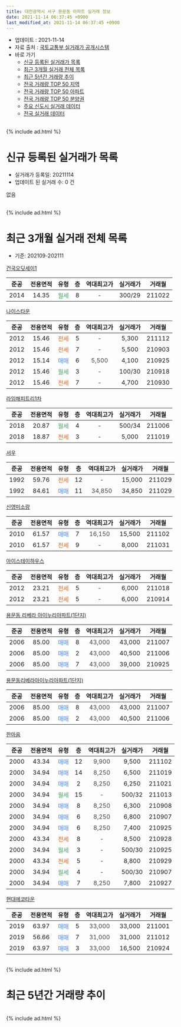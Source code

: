```yaml
---
title: 대전광역시 서구 용문동 아파트 실거래 정보
date: 2021-11-14 06:37:45 +0900
last_modified_at: 2021-11-14 06:37:45 +0900
---
```


* 업데이트 : 2021-11-14
* 자료 출처 : [국토교통부 실거래가 공개시스템](http://rt.molit.go.kr)
* 바로 가기
    * [신규 등록된 실거래가 목록](#신규-등록된-실거래가-목록)
    * [최근 3개월 실거래 전체 목록](#최근-3개월-실거래-전체-목록)
    * [최근 5년간 거래량 추이](#최근-5년간-거래량-추이)
    * [전국 거래량 TOP 50 지역](https://inasie.github.io/apt-trade-info/최근-3개월-전국에서-가장-거래가-많이-발생한-지역)
    * [전국 거래량 TOP 50 아파트](https://inasie.github.io/apt-trade-info/최근-3개월-전국에서-가장-거래가-많이-발생한-아파트)
    * [전국 거래량 TOP 50 분양권](https://inasie.github.io/apt-trade-info/최근-3개월-전국에서-가장-거래가-많이-발생한-분양권)
    * [주요 신도시 실거래 데이터](https://inasie.github.io/apt-trade-info/주요-신도시)
    * [전국 실거래 데이터](https://inasie.github.io/apt-trade-info/전국)
<br>
{% include ad.html %}
<br>

# 신규 등록된 실거래가 목록
* 실거래가 등록일: 20211114
* 업데이트 된 실거래 수: 0 건

없음

<br>
{% include ad.html %}
<br>

# 최근 3개월 실거래 전체 목록
* 기준: 202109-202111


[건국오딧세이1](https://search.naver.com/search.naver?query=%EB%8C%80%EC%A0%84%EA%B4%91%EC%97%AD%EC%8B%9C+%EC%84%9C%EA%B5%AC+%EC%9A%A9%EB%AC%B8%EB%8F%99+%EA%B1%B4%EA%B5%AD%EC%98%A4%EB%94%A7%EC%84%B8%EC%9D%B41)

|준공|전용면적|유형|층|역대최고가|실거래가|거래월|
|:---:|:---:|:---:|:---:|:---:|:---:|:---:|
|2014|14.35|<span style="color:#34a853">월세</span>|8|<span style="color:#444444">-</span>|300/29|211022|

[나이스타운](https://search.naver.com/search.naver?query=%EB%8C%80%EC%A0%84%EA%B4%91%EC%97%AD%EC%8B%9C+%EC%84%9C%EA%B5%AC+%EC%9A%A9%EB%AC%B8%EB%8F%99+%EB%82%98%EC%9D%B4%EC%8A%A4%ED%83%80%EC%9A%B4)

|준공|전용면적|유형|층|역대최고가|실거래가|거래월|
|:---:|:---:|:---:|:---:|:---:|:---:|:---:|
|2012|15.46|<span style="color:#ff5a00">전세</span>|5|<span style="color:#444444">-</span>|5,300|211112|
|2012|15.46|<span style="color:#ff5a00">전세</span>|7|<span style="color:#444444">-</span>|5,500|210903|
|2012|15.14|<span style="color:#4285f3">매매</span>|6|<span style="color:#444444">5,500</span>|4,100|210925|
|2012|15.46|<span style="color:#34a853">월세</span>|3|<span style="color:#444444">-</span>|100/30|210918|
|2012|15.46|<span style="color:#ff5a00">전세</span>|7|<span style="color:#444444">-</span>|4,700|210930|

[라임해피트리1차](https://search.naver.com/search.naver?query=%EB%8C%80%EC%A0%84%EA%B4%91%EC%97%AD%EC%8B%9C+%EC%84%9C%EA%B5%AC+%EC%9A%A9%EB%AC%B8%EB%8F%99+%EB%9D%BC%EC%9E%84%ED%95%B4%ED%94%BC%ED%8A%B8%EB%A6%AC1%EC%B0%A8)

|준공|전용면적|유형|층|역대최고가|실거래가|거래월|
|:---:|:---:|:---:|:---:|:---:|:---:|:---:|
|2018|20.87|<span style="color:#34a853">월세</span>|4|<span style="color:#444444">-</span>|500/34|211006|
|2018|18.87|<span style="color:#ff5a00">전세</span>|3|<span style="color:#444444">-</span>|5,000|211019|

[서우](https://search.naver.com/search.naver?query=%EB%8C%80%EC%A0%84%EA%B4%91%EC%97%AD%EC%8B%9C+%EC%84%9C%EA%B5%AC+%EC%9A%A9%EB%AC%B8%EB%8F%99+%EC%84%9C%EC%9A%B0)

|준공|전용면적|유형|층|역대최고가|실거래가|거래월|
|:---:|:---:|:---:|:---:|:---:|:---:|:---:|
|1992|59.76|<span style="color:#ff5a00">전세</span>|12|<span style="color:#444444">-</span>|15,000|211029|
|1992|84.61|<span style="color:#4285f3">매매</span>|11|<span style="color:#444444">34,850</span>|34,850|211029|

[신영미소랑](https://search.naver.com/search.naver?query=%EB%8C%80%EC%A0%84%EA%B4%91%EC%97%AD%EC%8B%9C+%EC%84%9C%EA%B5%AC+%EC%9A%A9%EB%AC%B8%EB%8F%99+%EC%8B%A0%EC%98%81%EB%AF%B8%EC%86%8C%EB%9E%91)

|준공|전용면적|유형|층|역대최고가|실거래가|거래월|
|:---:|:---:|:---:|:---:|:---:|:---:|:---:|
|2010|61.57|<span style="color:#4285f3">매매</span>|7|<span style="color:#444444">16,150</span>|15,500|211102|
|2010|61.57|<span style="color:#ff5a00">전세</span>|9|<span style="color:#444444">-</span>|8,000|211031|

[아이스테이하우스](https://search.naver.com/search.naver?query=%EB%8C%80%EC%A0%84%EA%B4%91%EC%97%AD%EC%8B%9C+%EC%84%9C%EA%B5%AC+%EC%9A%A9%EB%AC%B8%EB%8F%99+%EC%95%84%EC%9D%B4%EC%8A%A4%ED%85%8C%EC%9D%B4%ED%95%98%EC%9A%B0%EC%8A%A4)

|준공|전용면적|유형|층|역대최고가|실거래가|거래월|
|:---:|:---:|:---:|:---:|:---:|:---:|:---:|
|2012|23.21|<span style="color:#ff5a00">전세</span>|5|<span style="color:#444444">-</span>|6,000|211018|
|2012|23.21|<span style="color:#ff5a00">전세</span>|5|<span style="color:#444444">-</span>|6,000|210914|

[용문동 리베라 아이누리아파트(1단지)](https://search.naver.com/search.naver?query=%EB%8C%80%EC%A0%84%EA%B4%91%EC%97%AD%EC%8B%9C+%EC%84%9C%EA%B5%AC+%EC%9A%A9%EB%AC%B8%EB%8F%99+%EC%9A%A9%EB%AC%B8%EB%8F%99+%EB%A6%AC%EB%B2%A0%EB%9D%BC+%EC%95%84%EC%9D%B4%EB%88%84%EB%A6%AC%EC%95%84%ED%8C%8C%ED%8A%B8%281%EB%8B%A8%EC%A7%80%29)

|준공|전용면적|유형|층|역대최고가|실거래가|거래월|
|:---:|:---:|:---:|:---:|:---:|:---:|:---:|
|2006|85.00|<span style="color:#4285f3">매매</span>|8|<span style="color:#444444">43,000</span>|43,000|211007|
|2006|85.00|<span style="color:#4285f3">매매</span>|2|<span style="color:#444444">43,000</span>|40,500|211006|
|2006|85.00|<span style="color:#4285f3">매매</span>|7|<span style="color:#444444">43,000</span>|39,000|210925|

[용문동리베라아이누리아파트(1단지)](https://search.naver.com/search.naver?query=%EB%8C%80%EC%A0%84%EA%B4%91%EC%97%AD%EC%8B%9C+%EC%84%9C%EA%B5%AC+%EC%9A%A9%EB%AC%B8%EB%8F%99+%EC%9A%A9%EB%AC%B8%EB%8F%99%EB%A6%AC%EB%B2%A0%EB%9D%BC%EC%95%84%EC%9D%B4%EB%88%84%EB%A6%AC%EC%95%84%ED%8C%8C%ED%8A%B8%281%EB%8B%A8%EC%A7%80%29)

|준공|전용면적|유형|층|역대최고가|실거래가|거래월|
|:---:|:---:|:---:|:---:|:---:|:---:|:---:|
|2006|85.00|<span style="color:#4285f3">매매</span>|8|<span style="color:#444444">43,000</span>|43,000|211007|
|2006|85.00|<span style="color:#4285f3">매매</span>|2|<span style="color:#444444">43,000</span>|40,500|211006|

[한마음](https://search.naver.com/search.naver?query=%EB%8C%80%EC%A0%84%EA%B4%91%EC%97%AD%EC%8B%9C+%EC%84%9C%EA%B5%AC+%EC%9A%A9%EB%AC%B8%EB%8F%99+%ED%95%9C%EB%A7%88%EC%9D%8C)

|준공|전용면적|유형|층|역대최고가|실거래가|거래월|
|:---:|:---:|:---:|:---:|:---:|:---:|:---:|
|2000|43.34|<span style="color:#4285f3">매매</span>|12|<span style="color:#444444">9,900</span>|9,500|211102|
|2000|34.94|<span style="color:#4285f3">매매</span>|14|<span style="color:#444444">8,250</span>|6,500|211019|
|2000|34.94|<span style="color:#4285f3">매매</span>|2|<span style="color:#444444">8,250</span>|6,250|211021|
|2000|34.94|<span style="color:#34a853">월세</span>|15|<span style="color:#444444">-</span>|500/32|211013|
|2000|34.94|<span style="color:#4285f3">매매</span>|8|<span style="color:#444444">8,250</span>|6,300|210908|
|2000|34.94|<span style="color:#4285f3">매매</span>|6|<span style="color:#444444">8,250</span>|6,800|210907|
|2000|34.94|<span style="color:#4285f3">매매</span>|6|<span style="color:#444444">8,250</span>|7,400|210925|
|2000|43.34|<span style="color:#ff5a00">전세</span>|8|<span style="color:#444444">-</span>|8,500|210928|
|2000|34.94|<span style="color:#34a853">월세</span>|3|<span style="color:#444444">-</span>|500/30|210925|
|2000|43.34|<span style="color:#ff5a00">전세</span>|5|<span style="color:#444444">-</span>|8,800|210929|
|2000|34.94|<span style="color:#34a853">월세</span>|4|<span style="color:#444444">-</span>|500/30|210907|
|2000|34.94|<span style="color:#4285f3">매매</span>|7|<span style="color:#444444">8,250</span>|7,800|210927|

[현대에코타운](https://search.naver.com/search.naver?query=%EB%8C%80%EC%A0%84%EA%B4%91%EC%97%AD%EC%8B%9C+%EC%84%9C%EA%B5%AC+%EC%9A%A9%EB%AC%B8%EB%8F%99+%ED%98%84%EB%8C%80%EC%97%90%EC%BD%94%ED%83%80%EC%9A%B4)

|준공|전용면적|유형|층|역대최고가|실거래가|거래월|
|:---:|:---:|:---:|:---:|:---:|:---:|:---:|
|2019|63.97|<span style="color:#4285f3">매매</span>|5|<span style="color:#444444">33,000</span>|33,000|211001|
|2019|56.66|<span style="color:#4285f3">매매</span>|7|<span style="color:#444444">31,000</span>|31,000|211012|
|2019|63.97|<span style="color:#4285f3">매매</span>|3|<span style="color:#444444">33,000</span>|16,500|210924|


<br>
{% include ad.html %}
<br>

# 최근 5년간 거래량 추이


<div style="width:100%;">
    <canvas id="deal_progress" height="200"></canvas>
</div>

<script>
new Chart(document.getElementById("deal_progress"), {
    type: 'line',
    data: {
        labels: ['201611','201612','201701','201702','201703','201704','201705','201706','201707','201708','201709','201710','201711','201712','201801','201802','201803','201804','201805','201806','201807','201808','201809','201810','201811','201812','201901','201902','201903','201904','201905','201906','201907','201908','201909','201910','201911','201912','202001','202002','202003','202004','202005','202006','202007','202008','202009','202010','202011','202012','202101','202102','202103','202104','202105','202106','202107','202108','202109','202110','202111'],
        datasets: [{
            label: '매매',
            pointRadius: 1,
            data: [12, 4, 11, 6, 9, 15, 8, 13, 9, 12, 17, 5, 9, 6, 6, 7, 11, 4, 7, 9, 2, 3, 8, 14, 16, 12, 10, 14, 13, 13, 11, 7, 7, 10, 2, 14, 8, 10, 9, 8, 51, 12, 10, 6, 14, 11, 6, 11, 9, 17, 16, 13, 4, 16, 20, 1, 6, 7, 7, 9, 2],
            borderColor: "rgba(255, 201, 14, 1)",
            backgroundColor: "rgba(255, 201, 14, 0.5)",
            fill: false,
            lineTension: 0
        },{
            label: '전월세',
            pointRadius: 1,
            data: [3, 1, 10, 14, 4, 8, 9, 2, 9, 9, 3, 4, 5, 3, 4, 4, 8, 4, 8, 11, 6, 7, 8, 10, 9, 8, 18, 21, 11, 8, 11, 4, 12, 8, 6, 4, 9, 5, 10, 17, 13, 9, 10, 13, 20, 11, 7, 11, 10, 7, 8, 14, 9, 12, 25, 5, 4, 1, 8, 7, 1],
            borderColor: "rgba(0, 141, 185, 1)",
            backgroundColor: "rgba(0, 141, 185, 0.5)",
            fill: false,
            lineTension: 0
        }
        ]
    },
    options: {
        responsive: true,
        title: {
            display: false
        },
        tooltips: {
            mode: 'index',
            intersect: false
        },
        hover: {
            mode: 'nearest',
            intersect: true
        },
        scales: {
            xAxes: [{
                display: true,
                scaleLabel: {
                    display: true,
                    labelString: '년/월'
                }
            }],
            yAxes: [{
                display: true,
                ticks: {
                    suggestedMin: 0,
                },
                scaleLabel: {
                    display: true,
                    labelString: '실거래 수'
                }
            }]
        }
    }
});

</script>


<br>
{% include ad.html %}
<br>

